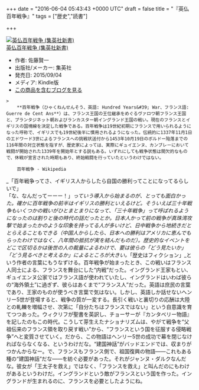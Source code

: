 
+++
date = "2016-06-04 05:43:43 +0000 UTC"
draft = false
title = "『英仏百年戦争』"
tags = ["歴史","読書"]

+++
<div class="hatena-asin-detail"><a href="http://www.amazon.co.jp/exec/obidos/ASIN/B014QLR6LY/bestylesnet-22/"><img src="http://ecx.images-amazon.com/images/I/41nCU-TxBPL._SL160_.jpg" class="hatena-asin-detail-image" alt="英仏百年戦争 (集英社新書)" title="英仏百年戦争 (集英社新書)"/></a><div class="hatena-asin-detail-info"><a href="http://www.amazon.co.jp/exec/obidos/ASIN/B014QLR6LY/bestylesnet-22/">英仏百年戦争 (集英社新書)</a><ul><li><span class="hatena-asin-detail-label">作者:</span> 佐藤賢一</li><li><span class="hatena-asin-detail-label">出版社/メーカー:</span> 集英社</li><li><span class="hatena-asin-detail-label">発売日:</span> 2015/09/04</li><li><span class="hatena-asin-detail-label">メディア:</span> Kindle版</li><li><a href="http://d.hatena.ne.jp/asin/B014QLR6LY/bestylesnet-22" target="_blank">この商品を含むブログを見る</a></li></ul></div><div class="hatena-asin-detail-foot"></div></div>

    >
        **百年戦争（ひゃくねんせんそう、英語: Hundred Years&#39; War、フランス語: Guerre de Cent Ans**）は、フランス王国の王位継承をめぐるヴァロワ朝フランス王国と、プランタジネット朝およびランカスター朝イングランド王国の戦い。現在のフランスとイギリスの国境線を決定した戦争である。百年戦争は19世紀初期にフランスで用いられるようになった呼称で、イギリスでも19世紀後半に慣用されるようになった。伝統的に1337年11月1日のエドワード3世によるフランスへの挑戦状送付から1453年10月19日のボルドー陥落までの116年間の対立状態を指すが、歴史家によっては、実際にギュイエンヌ、カンブレーにおいて戦闘が開始された1339年を開始年とする説もある。いずれにしても戦争状態は間欠的なもので、休戦が宣言された時期もあり、終始戦闘を行っていたというわけではない。

        百年戦争 - Wikipedia
    
_「百年戦争ってさ、イギリス人からしたら自国の勝利ってことになってるらしいで」<br/>
「な、なんだってーーー！」_っていう導入から始まるのが、とっても面白かった。確かに百年戦争の前半はイギリスの勝利といえるけど。そういえば三十年戦争もいくつかの戦いがひとまとまりになって、「三十年戦争」って呼ばれるようになったのは割りと後の時代の話だったとか。日本人かって前の戦争が真珠湾攻撃で始まったかのような印象を持ってる人が多いけど、日中戦争から地続きだととらえることもできる（中国人からしたら、日本への勝利はアメリカに恵んでもらったわけではなく、八年間の抵抗が実を結んだものだ）。歴史的なイベントをどこで区切るかは後世の人の裁量によるわけで、要は彼らの「どう見たいか」「どう見るべきと考えるか」によるところが大きい。_「歴史はフィクション」_という作者の言葉にもうなずける。百年戦争が始まったとき、この戦いはフランス人同士による、フランスを舞台にした“内戦”だった。イングランド王家もとい、ギュイエンヌ公家ではフランス語が使われていたし、イングランドはいわば彼らの“海外領土”に過ぎず、彼らはあくまで“フランス人”だった。英語は庶民の言葉であり、王家のものが使うべき言葉で気はない。しかし、英語しか話せないヘンリー5世が登場すると、戦争の質が一変する。長引く戦いと裏切りの応酬は大陸との軋轢を増幅させ、次第に「自分たちはフランスではない」という自意識を育てつつあった。ウィクリフが聖書を英訳し、チョーサーが『カンタベリー物語』を記したのもこの時代。こうして芽生えたナショナリズムは、やがて戦争を“父祖伝来のフランス領を取り戻す戦い”から、“フランスという国を征服する侵略戦争”へと変質させていく。だから、この物語はヘンリー5世の成功で幕を閉じなければならなくなる、というわけだな。“建国神話”がバッドエンドでは、収まりがつかんからなー。で、フランスもフランス側で、祖国復興の物語――これもある種の“建国神話”だな――を紡ぐ必要があった。それがジャンヌ・ダルクなんだな。彼女が「王太子を救え」ではなく、「フランスを救え」と叫んだのにもわけがあるというわけだ。イングランドという敵がフランスという国を作った。イングランドが生まれるのに、フランスを必要としたようにね。


